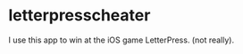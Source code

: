 letterpresscheater
==================

I use this app to win at the iOS game LetterPress. (not really). 
